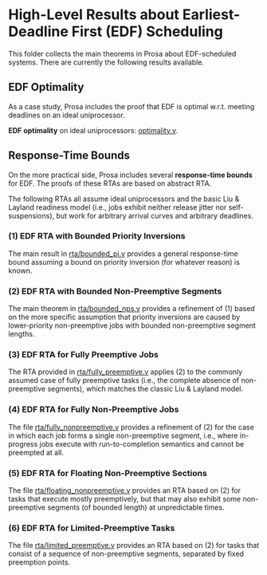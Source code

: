 # High-Level Results about Earliest-Deadline First (EDF) Scheduling

This folder collects the main theorems in Prosa about EDF-scheduled systems. There are currently the following results available.

## EDF Optimality

As a case study, Prosa includes the proof that EDF is optimal w.r.t. meeting deadlines on an ideal uniprocessor. 

**EDF optimality** on ideal uniprocessors: [optimality.v](optimality.v). 

## Response-Time Bounds

On the more practical side, Prosa includes several **response-time bounds** for EDF. The proofs of these RTAs are based on abstract RTA.

The following RTAs all assume ideal uniprocessors and the basic Liu & Layland readiness model (i.e., jobs exhibit neither release jitter nor self-suspensions), but work for arbitrary arrival curves and arbitrary deadlines.

### (1) EDF RTA with Bounded Priority Inversions

The main result in [rta/bounded_pi.v](rta/bounded_pi.v) provides a general response-time bound assuming a bound on priority inversion (for whatever reason) is known.

### (2) EDF RTA with Bounded Non-Preemptive Segments

The main theorem in [rta/bounded_nps.v](rta/bounded_nps.v) provides a refinement of (1) based on the more specific assumption that priority inversions are caused by lower-priority non-preemptive jobs with bounded non-preemptive segment lengths. 

### (3) EDF RTA for Fully Preemptive Jobs

The RTA provided in [rta/fully_preemptive.v](rta/fully_preemptive.v) applies (2) to the commonly assumed case of fully preemptive tasks (i.e., the complete absence of non-preemptive segments), which matches the classic Liu & Layland model. 

### (4) EDF RTA for Fully Non-Preemptive Jobs

The file [rta/fully_nonpreemptive.v](rta/fully_nonpreemptive.v) provides a refinement of (2) for the case in which each job forms a single non-preemptive segment, i.e., where in-progress jobs execute with run-to-completion semantics and cannot be preempted at all.

### (5) EDF RTA for Floating Non-Preemptive Sections

The file [rta/floating_nonpreemptive.v](rta/floating_nonpreemptive.v) provides an RTA based on (2) for tasks that execute mostly preemptively, but that may also exhibit some non-preemptive segments (of bounded length) at unpredictable times. 

### (6) EDF RTA for Limited-Preemptive Tasks

The file [rta/limited_preemptive.v](rta/limited_preemptive.v) provides an RTA based on (2) for tasks that consist of a sequence of non-preemptive segments, separated by fixed preemption points. 


